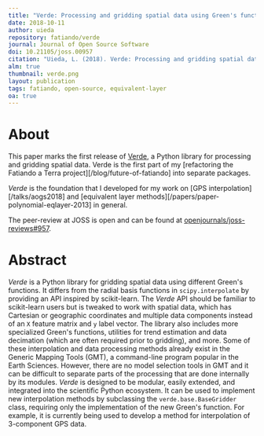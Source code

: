 ```yaml
---
title: "Verde: Processing and gridding spatial data using Green's functions"
date: 2018-10-11
author: uieda
repository: fatiando/verde
journal: Journal of Open Source Software
doi: 10.21105/joss.00957
citation: "Uieda, L. (2018). Verde: Processing and gridding spatial data using Green's functions. Journal of Open Source Software, 3(30), 957. doi:10.21105/joss.00957"
alm: true
thumbnail: verde.png
layout: publication
tags: fatiando, open-source, equivalent-layer
oa: true
---
```


# About

This paper marks the first release of [Verde](http://www.fatiando.org/verde), a Python
library for processing and gridding spatial data. Verde is the first part of my
[refactoring the Fatiando a Terra project][/blog/future-of-fatiando] into separate
packages.

*Verde* is the foundation that I developed for my work on
[GPS interpolation][/talks/aogs2018] and
[equivalent layer methods][/papers/paper-polynomial-eqlayer-2013] in general.

The peer-review at JOSS is open and can be found at
[openjournals/joss-reviews#957](https://github.com/openjournals/joss-reviews/issues/957).


# Abstract

*Verde* is a Python library for gridding spatial data using different Green's functions.
It differs from the radial basis functions in `scipy.interpolate` by providing an API
inspired by scikit-learn. The *Verde* API should be familiar to scikit-learn users but
is tweaked to work with spatial data, which has Cartesian or geographic coordinates and
multiple data components instead of an `X` feature matrix and `y` label vector. The
library also includes more specialized Green's functions, utilities for trend estimation
and data decimation (which are often required prior to gridding), and more. Some of
these interpolation and data processing methods already exist in the Generic Mapping
Tools (GMT), a command-line program popular in the Earth Sciences. However, there are no
model selection tools in GMT and it can be difficult to separate parts of the processing
that are done internally by its modules. *Verde* is designed to be modular, easily
extended, and integrated into the scientific Python ecosystem. It can be used to
implement new interpolation methods by subclassing the `verde.base.BaseGridder` class,
requiring only the implementation of the new Green's function. For example, it is
currently being used to develop a method for interpolation of 3-component GPS data.
